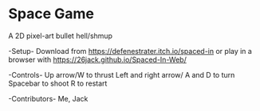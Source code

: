 # Space Game

A 2D pixel-art bullet hell/shmup

-Setup-
Download from https://defenestrater.itch.io/spaced-in or play in a browser with https://26jack.github.io/Spaced-In-Web/

-Controls-
Up arrow/W to thrust
Left and right arrow/ A and D to turn
Spacebar to shoot
R to restart

-Contributors-
Me, Jack


